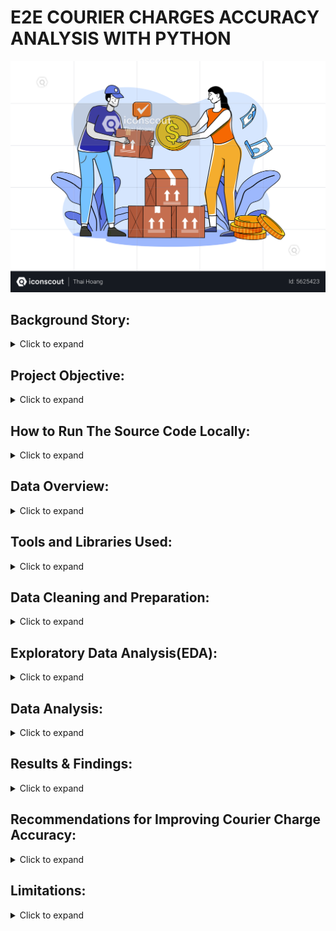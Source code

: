# E2E COURIER CHARGES ACCURACY ANALYSIS WITH PYTHON
<div align="center">
  <img src="Readme Image/Young Woman Pay Delivery Charges.png"="Courier Service Image" width="auto" height="auto">
</div>

## Background Story:
<details>
  <summary>Click to expand</summary>
  <br>
In today’s fast-paced e-commerce industry, fast and efficient order delivery is crucial to business success. To ensure seamless order fulfilment, businesses often partner with courier companies to ship their products to customers. 

However, managing the charges collected by these courier companies can be difficult, especially when dealing with a high volume of orders. These discrepancies can lead to financial losses, strained business relationships, and operational inefficiencies. It is one of the real-time problems Enterprise to Enterprise businesses like SIGMA INDUSTRIES, a manufacturing and distribution company, experience when their estimated charges for the same invoice don’t match. 

This python project will analyze historical courier data from SIGMA INDUSTRIES and SUREWAY COURIERS, to identify patterns of charge discrepancies, and give recommendations to improve SUREWAY COURIERS charge accuracy. This E2E Courier Charges Accuracy Analysis using Python will aim to solve this problem.
</details>

## Project Objective:
<details>
  <summary>Click to expand</summary>
 <br>This project focuses on assessing the accuracy of fees charged by SUREWAY COURIERS for the delivery of goods for SIGMA INDUSTRIES. The goal is to ensure that SIGMA is billed appropriately for the services provided by SUREWAY COURIERS.
</details>

## How to Run The Source Code Locally:
<details>
  <summary>Click to expand</summary>

## Here are the Setup and Execution instructions:
### Prerequisites

Before you can run this Jupyter Notebook, you'll need to have the following installed:

* **Python:** You can download the latest version from [python.org](https://www.python.org/downloads/).
  
* **Jupyter Notebook:** Install it using pip:
    ```bash
    pip install notebook
    ```
* **Git (Optional but Recommended):** To clone the repository, download from [git-scm.com](https://git-scm.com/downloads).
  
* **Required Python Libraries:** Install pandas and plotly libraries:
    ### OR
  ```bash
    pip install pandas plotly  # Use VS Code terminal or Google Colab
    ```
### Cloning the Repository (Use VS Code Terminal or Windows Command Prompt):

1.  Clone the repository to your local machine:
    ```bash
    git clone [https://github.com/DataWithMowa/E2E_Python_Analysis.git]
    ```
2.  Navigate to the project directory:
    ```bash
    cd [https://github.com/DataWithMowa/E2E_Python_Analysis.git]
    ```
### Setting Up a Virtual Environment (Recommended)

1.  Create a virtual environment:
    ```bash
    python3 -m venv venv
    ```
2.  Activate the virtual environment:
    * On Windows:
        ```bash
        venv\Scripts\activate
        ```
    * On macOS/Linux:
        ```bash
        source venv/bin/activate
        ```
### Installing Dependencies

1.  Install the required Python libraries:
    ```bash
    pip install pandas plotly
    ```
### Running the Jupyter Notebook

1.  Start Jupyter Notebook from the project directory:
    ```bash
    jupyter notebook
    ```
2.  Your web browser will open, displaying the Jupyter Notebook interface.
3.  Navigate to and open the `E2E Courier Charges Analysis (1).ipynb` file.
4.  Run the cells in the notebook sequentially by clicking "Cell" > "Run All" or by pressing Shift + Enter in each cell.

### Data and Configuration

* Find and download the datasets used in this analysis in the `Datasets/` directory.
  
### Jupyter Notebook

 * Here is the Jupyter source file for this project: [E2E_Courier_Charges_Analysis_(1).ipynb](https://colab.research.google.com/drive/1tF-kgX60R8JPRfwp9uhJmxVIVtpQZZRW?usp=sharing)
</details>
  
## Data Overview:
<details>
  <summary>Click to expand</summary>
 <br>This dataset provides a comprehensive view of courier operations fromm Sigma Industries and Sureway Couriers and is comprised of five Excel files. These files contain detailed information on:

- Courier company rates
- Invoices
- Order reports
- Pincodes
- SKU master data

### Definitions:
<details>
  <summary>Click to expand</summary>
 <br>  
- fwd_a_fixed: (Fixed Forward Charge), a fixed cost for shipping a package from the origin to the destination. It's the primary fee for the courier service rendered.
  
- fwd_a_additional: (Additional Forward Charge), an additional charge added to the standard shipping cost due to specific circumstances or service requirements such as special handling, remote area delivery, faster delivery service, fuel surcharge, etc.
  
- rto_a_fixed: (Return To Origin Fixed Charge), a fixed fee charged by Sureway Couriers when a package has to be returned to the sender.  It's an extra cost incurred due to the failed delivery and the return process.
  
- rto_a_aditional: (Return To Origin Additional Charge), The key difference from "rto_a_fixed" is that this charge is not a fixed amount.  It's a variable charge added to the cost of returning the package and it only applies if an RTO occurs. Because it's not "fixed," the amount of the RTO charge will vary depending on some factors like distance of return, weight or dimension of package, courier policies, courier pricing structures, etc.
  
- AWB Code: (Air WayBill Code), a unique identification number assigned to each air shipment, like a tracking number for a package.  It contains vital information about the shipment and allows it to be tracked throughout its journey.

- ORDER ID: A unique number assigned to a specific order written in an invoice or shipping label.
  
- Charged Weight: Shipping costs are primarily determined by weight and size. Sureway Couriers use the "charged weight" to account for both the weight and size of your package and use it to decide how much to charge for shipping.
  
- Warehouse Pincode: This is the pincode of the warehouse where the shipment originates. It's the starting point of the package's journey.
  
- Customer Pincode: This is the pincode of the customer's delivery address, where the package needs to be delivered. It's the destination of the shipment.
  
- Zone: Shipping zones are geographical areas that carriers use to calculate shipping rates and estimate delivery times. They are typically defined by distance from the origin of the shipment.
  
- Type of Shipment: The type of charges accrued based on the type of shipment being done. e.g forward charges or RTO charges.
  
- Billing Amount: Refers to the total amount the customer is charged for a shipment. It's the sum of all applicable charges.
  
- ExternOrderNo: Same as ORDER ID
  
- SKU(Stock Keeping Unit): It's a unique identifier assigned to a specific product or service to track all the products a retailer, wholesaler, or manufacturer has in stock, waiting to be purchased by customers.
  
- Order Qty: Order Quantity tells you how many of a particular product or item a customer has requested in their order.
  
- Weight: Weight is a primary factor in calculating shipping costs. Heavier packages generally cost more to ship.
</details>
</details>

## Tools and Libraries Used:
<details>
  <summary>Click to expand</summary>
  <br>
  For this analysis, I utilized the following tools and libraries:

  * **Jupyter Notebook:** This interactive environment was used for writing, executing, and documenting the Python code, allowing for a clear and reproducible workflow.
  * **Pandas Python Library:** Pandas was employed for data manipulation, cleaning, and analysis. It facilitated tasks such as data loading, merging, filtering, and aggregation.
  * **Plotly Python Library (plotly.py):** Plotly was used for creating interactive and informative data visualizations, enabling effective exploration and communication of insights.
</details>

## Data Cleaning and Preparation:

<details>
  <summary>Click to expand</summary>
  <br>

  In the initial data preparation phase, I performed the following tasks:

  1.  **Library Imports:**
      * Imported Pandas for data manipulation and analysis.
      * Imported plotly for data visuallization.

  2.  **Missing Value Handling:**
      * Checked for missing values using `isnull()` on all columns.
      * Found 0 missing values in all columns.

  3.  **Data Cleaning and Formatting:**
      * Renamed the 'ExternOrderNo' column to 'Order ID' to ensure consistency across datasets.
      * There was no need for date conversion.
      * There were no duplicates that needed to be removed.
      * All the columns were standardized.
      * Merged the 'Order Report' and 'SKU Master' datasets using an inner join based on the 'SKU' column.
      * To enrich courier invoice data, I extracted unique pin codes into a reference table, then subset the invoice data for relevant columns, and finally merge these two datasets     
        using the pin code as a key to create a combined dataset.
      * Merged the pin codes with the main dataframe creating a new dataframe called 'merged_2'.
      * Calculated the weight in kilograms by dividing the ‘Weight (g)’ column in the ‘merged2’ DataFrame by 1000.
      * Calculated the weight slab based on he weight of the weight of the shipment.
      * Renamed the columns 'Zone' in 'Courier Invoice' dataframe to 'Delivery Zone Charged by Courier Company'.
      * Renamed the column 'Zone' in the 'merged_2' dataframe to 'Delivery Zone As Per SIGMA'.
      * Renamed the column 'Weight Slab(KG)' in the 'merged_2' dataframe to 'Weight Slab As Per SIGMA'. All in na bit to get our desired 'merged_2' dataframe.
      * Calculated the Expected Charges As Per SIGMA.
      * Merged the updated 'merged_2' dataframe with the courier invoice to display the final dataframe.
      * Created 'Difference (NGN.)' column by subtracting 'Expected Charge as per SIGMA' column from 'Billing Amount (NGN.)' column.
      * Summarized the accuracy of E2E courier charges based on the charged prices and expected prices as per SIGMA.

</details>

## Exploratory Data Analysis(EDA):
<details>
  <summary>Click to expand</summary>
 <br>

  The primary objective of this EDA was to investigate the accuracy of Sureway Courier charges. We aimed to determine the number of orders that were correctly charged, overcharged, and undercharged, and to identify potential factors contributing to charge discrepancies.

  **Methodology:**

  We used the Pandas library to manipulate and analyze the data. We calculated charge differences by comparing the actual charges from the courier invoices with the expected charges calculated based on our own rate tables. We then used Plotly to visualize the distribution of charge differences, zones with overcharged orders and weight slab differences all in a bit to investigate service charges.

  **Key Findings:**

  * **Charge Differences:**
      * We found that 354 orders were overcharged, resulting in a total overcharge amount of NGN 23,742,040.
      * 47 orders were undercharged, with a total undercharge amount of NGN 1,242,780.
      * No orders were correctly charged.
  * **Distribution of Differences:**
      * The distribution of charge differences was skewed towards positive values, indicating a tendency for overcharging.
        <img src="My Data Visualization Charts/newplot.png" alt="My Plotly Plot" width="900">
  * **Delivery Zones:**
      * We observed a higher frequency of overcharged orders in specific delivery zones.
        <img src="My Data Visualization Charts/Delivery Zone Plotly Chart.png" alt="My Delivery Bar Chart" width="auto">
      * The chart above shows that delivery zones d and e were overcharged by courier companies.
  * **Weight Differences:**
      * We found differences between the 'Weight slab charged by Courier companies' and 'Weight slab as per SIGMA', which contributed to charge differences.
        <img src="My Data Visualization Charts/Weight Slab Chart.png" alt="My Weight Slab Chart" width="auto">
      * The scatter plot above shows the relationship between the two weight slab columns:
      * If the points fall along a straight diagonal line, it means there's a strong correlation (no charge differences).
      * If the points are scattered, it indicates differences between the weight slabs.
      * Points above the diagonal mean that the courier charged a higher weight slab.
      * Points below the diagonal mean that the courier charged a lower weight slab than SIGMA.
      * So, according to our diagram, the points fall above the diagonal which confirms that the ccourier companies charged a higher weight slab and the only place where there no 
        charge difference is at the point where both weight slabs were 0.5 and fell along a straight diagonal line.

  **Insights:**

  The EDA revealed a significant issue with overcharging. Further investigation is needed to identify the root causes of these discrepancies and implement corrective measures.

</details>

## Data Analysis:
<details>
  <summary>Click to expand</summary>
 <br>

This section details the analytical processes performed to compare courier company charges with expected charges calculated based on our internal standards.

**Key Analytical Steps:**

1.  **Data Integration:**
    * Utilized `pd.merge()` to combine data from the courier invoice and pincode mapping datasets, enriching the invoice data with customer pincode information.
    * This integration was crucial for linking order details with geographical data.
    * Code:
        ```python
        sigma_courier = pincode_mapping.drop_duplicates(subset=['Customer Pincode'])
        courier_sigma= courier_invoice[['Order ID', 'Customer Pincode','Type of Shipment']]
        pincodes= courier_abc.merge(abc_courier,on='Customer Pincode')
        print(pincodes.head())
        ```

2.  **Weight Slab Calculation:**
    * Defined a `weight_slab()` function to determine the weight slab for each shipment based on its weight.
    * This function rounded weights to the nearest 0.5 kg increment, following standard courier industry practices.
    * Code:
        ```python
        def weight_slab(weight):
            i = round(weight % 1, 1)
            if i == 0.0:
                return weight
            elif i > 0.5:
                return int(weight) + 1.0
            else:
                return int(weight) + 0.5

        merged2['Weight Slab (KG)'] = merged2['Weights (Kgs)'].apply(weight_slab)
        courier_invoice['Weight Slab Charged by Courier Company']=(courier_invoice['Charged Weight']).apply(weight_slab)
        ```

3.  **Expected Charge Calculation:**
    * Implemented a calculation to determine the expected shipping charges based on our internal rates (SIGMA).
    * This calculation considered factors such as:
        * Delivery zone
        * Weight slab
        * Type of shipment (forward or forward and RTO)
        * Courier company rate tables.
    * The results were stored in a new column, 'Expected Charge as per SIGMA'.
    * Code:
        ```python
        def calculate_expected_charge(row, courier_company_rates):
            fwd_category = 'fwd_' + row['Delivery Zone As Per SIGMA']
            fwd_fixed = courier_company_rates.at[0, fwd_category + '_fixed']
            fwd_additional = courier_company_rates.at[0, fwd_category + '_additional']
            rto_category = 'rto_' + row['Delivery Zone As Per SIGMA']
            rto_fixed = courier_company_rates.at[0, rto_category + '_fixed']
            rto_additional = courier_company_rates.at[0, rto_category + '_additional']
            weight_slab = row['Weight Slab As Per SIGMA']
            additional_weight = max(0, (weight_slab - 0.5) / 0.5)

            if row['Type of Shipment'] == 'Forward charges':
                return fwd_fixed + additional_weight * fwd_additional
            elif row['Type of Shipment'] == 'Forward and RTO charges':
                return fwd_fixed + additional_weight * (fwd_additional + rto_additional)
            else:
                return 0

        merged2['Expected Charge as per SIGMA'] = merged2.apply(lambda row: calculate_expected_charge(row, courier_company_rates), axis=1)
        print(merged2.head())
        ```

4.  **Charge Difference Analysis:**
    * A 'Difference (NGN.)' column was created by subtracting the 'Expected Charge as per SIGMA' from the 'Billing Amount (NGN.)' from the courier invoice.
    * This column was used to analyze any differences between the two charge amounts.

**Purpose:**

These analytical steps were performed to identify differences between the Sureway couriers' charged amounts and Sigma Industries expected charges, allowing us to assess the accuracy and efficiency of the courier services.
</details>

## Results & Findings:
<details>
  <summary>Click to expand</summary>
 <br>

After comparing Sureway Couriers' billed charges with expected charges at SIGMA INDUSTRIES, we identified the following discrepancies:

**Key Findings:**

* Notably, there were no orders where the courier's charges perfectly matched our expected SIGMA charges.

| Description                                      | Count | Amount (NGN.) |
| :------------------------------------------------ | :---- | :------------ |
| Orders with Correct Charges (Matching SIGMA)       | 0     | 0.0           |
| Orders with Overcharges (Courier Exceeds SIGMA)   | 354   | 23,742,040.0  |
| Orders with Undercharges (Courier Below SIGMA)    | 47    | -1,242,780.0   |

**Summary:**

The analysis reveals that a significant number of orders (354) were overcharged by the courier company, resulting in a substantial financial impact. Conversely, a smaller number of orders (47) were undercharged. This data highlights the need for a review of the courier's billing practices and potential renegotiation of rates.
</details>

## Recommendations for Improving Courier Charge Accuracy:
<details>
  <summary>Click to expand</summary>
 <br>
  
**To Sureway Couriers:**
  
**1. Investigate Overcharging Discrepancies:**

* Conduct a thorough investigation into the 354 overcharged orders.
* Identify the root causes of the overcharging (e.g., incorrect weight calculations, incorrect zone assignments, system errors).
* Analyze the patterns in the overcharged orders (e.g., specific delivery zones, package types, courier services).

**2. Implement Corrective Actions:**

* Develop and implement corrective measures to prevent future overcharging.
* This may involve:
    * Auditing and improving the accuracy of weight and dimension calculations.
    * Verifying and correcting zone assignments.
    * Enhancing system checks and validations.
    * Providing additional training to staff involved in charge calculations.
    * Consider implementing automated checks to verify charges against expected rates.

**3. Address Undercharging:**

* While the undercharging amount is less significant, investigate the 47 undercharged orders to ensure there are no systematic errors.
* Consider if the undercharging is due to any promotional activities.

**4. Improve Transparency and Communication:**

* Provide clear and detailed invoices to customers, showing how charges are calculated.
* Establish a process for customers to dispute charges and resolve discrepancies promptly.
* Consider publishing the rate calculation methodology.

**5. Strengthen Internal Controls:**

* Implement stronger internal controls to ensure the accuracy of courier charges.
* Conduct regular audits of courier charge calculations.
* Consider implementing a system for independent verification of charges.

**6. System Improvements:**

* If the data is entered manually, look at the UI/UX for ease of use, and reduce manual errors.
* Look at the API connection to the courier companies to ensure data is transferred correctly.

**7. Focus on Customer Satisfaction:**

* Overcharging can lead to customer dissatisfaction and loss of business.
* Prioritize accuracy in courier charges to improve customer trust and loyalty.

**To Sigma Industries:**

**Negotiate with Courier Companies:**

* Use the analysis findings to negotiate better rates or service level agreements with the Sureway Couriers.
* If systematic errors are continually found with Sureway Couriers, consider switching to a more reliable provider.
</details>

## Limitations:
<details>
  <summary>Click to expand</summary>
 <br>
    
- Data Inconsistency and Preparation: The original datasets exhibited inconsistencies in column naming conventions. To ensure data organization and completeness, it was necessary to rename several columns. For example, 'ExternOrderNo' in the Order Report Dataset was renamed to 'Order Id' to align with other datasets. Similarly, 'Zone' and 'Weight Slab (KG)' columns were renamed to provide more descriptive and consistent labels across the dataframes.
  
- Data Preprocessing: A significant portion of the project involved data preprocessing to address inconsistencies in column naming. This step was crucial for accurate data merging and analysis. Notable changes included renaming 'ExternOrderNo' to 'Order Id' and standardizing zone and weight slab column names.
  
- Challenges Faced: Data integration presented challenges due to variations in column naming across datasets. To overcome this, columns such as 'ExternOrderNo' (Order Report) and 'Zone' (Courier Invoice, merged2) were renamed to ensure uniformity and facilitate data analysis.
</details>


